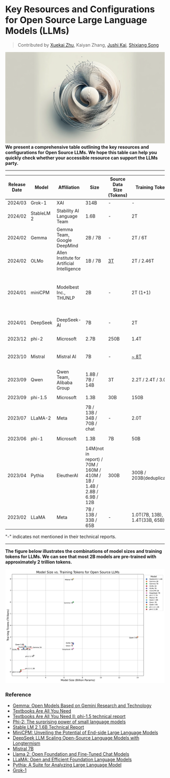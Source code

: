 # Key Resources and Configurations for Open Source Large Language Models (LLMs)

> Contributed by [Xuekai Zhu](https://xuekai-zhu.github.io/Xuekai-Zhu/), Kaiyan Zhang, [Jushi Kai](https://scholar.google.com/citations?user=W85K17gAAAAJ&hl=zh-CN), [Shixiang Song](https://github.com/shixiangsong)

**![figure_1](./figure_1.webp)**
**We present a comprehensive table outlining the key resources and configurations for Open Source LLMs. We hope this table can help you quickly check whether your accessible resource can support the LLMs party.**

-----

| Release Date | Model      | Affiliation                                 | Size            | Source Data Size (Tokens)              | Training Tokens                                              | Learning Rate    | Batch Size (tokens)     | Architecture      | Context Length | Vocabulary Size | Tokenizer                            | Precision                      | GPU Hours     | Infrastructure                   | Optimizer                                 | Training Layout                                    | Language          |
| ------------ | ---------- | ------------------------------------------- | --------------- | -------------------------------------- | ------------------------------------------------------------ | ---------------- | ----------------------- | ----------------- | -------------- | --------------- | ------------------------------------ | ------------------------------ | ------------- | -------------------------------- | ----------------------------------------- | -------------------------------------------------- | ----------------- |
| 2024/03      | Grok-1    | XAI                                          | 314B            |  -                                      | -                                                             | -         | -                         | -             | -                 |131072             |grok-1-tokenizer                 | -                               | -           | -                              | -                                       | -                                                    | multilingual      |
| 2024/02      | StableLM 2 | Stability AI Language Team                  | 1.6B            | -                                      | 2T                                                           | 1e−3 (max)       | 8, 388, 608             | decoder-only      | 4096           | 100,352         | Arcade100k tokenizer                 | BF16/FP32 （mixed precision ） | 92k           | 512 NVIDIA A100 (40GB HBM2) GPUs | AdamW (0.9/0.95)                          | FlashAttention-2, ZeRO stage 1                     | multilingual      |
| 2024/02      | Gemma      | Gemma Team, Google DeepMind                 | 2B / 7B         | -                                      | 2T / 6T                                                      | -                | -                       | decoder-only      | 8192           | 256k            | Gemini tokenizer                     | -                              | -             | TPU                              | -                                         | similar ZeRO-3                                     | English           |
| 2024/02      | OLMo       | Allen Institute for Artificial Intelligence | 1B / 7B         | [3T](https://github.com/allenai/dolma) | 2T / 2.46T                                                   | 4e-4 / 3e-4      | ~4M(2048 * 2048)        | decoder-only      | 2048           | 50,280          | GPT-NeoX-20B                         | BF16(mixed precision)          |               | 216  NVIDIA A100 GPUs            | AdamW                                     | ZeRO optimizer strategy , PyTorch’s FSDP framework | English           |
| 2024/01      | miniCPM    | Modelbest Inc., THUNLP                      | 2B              | -                                      | 2T (1+1)                                                     | 1e-2 (max)       | ～4M                    | decoder-only      | -              | 122, 753        | sentencepiece(BPE)                   | BF16                           | -             | -                                | Warmup-Stable-Decay（WSD）(new proposed ) | cosine lr-scheduler                     | English / Chinese |
| 2024/01      | DeepSeek   | DeepSeek-AI                                 | 7B              | -                                      | 2T                                                           | 4.2e-4  (0.1 wd) | 9,437,184 (2304 * 4096) | decoder-only      | 4096           | 102, 400        | Byte-level Byte-Pair Encoding (BBPE) | BF16/FP32 （mixed precision ） | -             | -                                | AdamW                                     | Flash attention, ZeRO-1                            | English           |
| 2023/12      | phi-2      | Microsoft                                   | 2.7B            | 250B                                   | 1.4T                                                         | -                | -                       | encoder-decoder   | 2048           | -               | -                                    | -                              | 336 (14 days) | 96 A100 GPUs.                    | -                                         | -                                                  | English           |
| 2023/10      | Mistral    | Mistral AI                                  | 7B              | -                                      | [~ 8T]( https://www.interconnects.ai/p/gemma-google-ships-it?utm_source=profile&utm_medium=reader2) | -                | -                       | transformer-based | 8192           | 32000           | -                                    | -                              | -             | -                                | -                                         | sliding window attention, grouped-query attention  | English, code     |
| 2023/09      | Qwen       | Qwen Team, Alibaba Group                    | 1.8B / 7B / 14B | 3T                                     | 2.2T / 2.4T / 3.0T                                           | 3e-4             | ~ 4M                    | Decoder-only      | 2048           | 152K            | Qwen                                 | BF16                           | -             | -                                | AdamW                                     | Flash Attention, cosine learning rate schedule     | multilingual      |
| 2023/09      | phi-1.5    | Microsoft                                   | 1.3B            | 30B                                    | 150B                                                         | 2e−4 (0.1 wd)    | 4,194,304(2048 * 2048)  | encoder-decoder   | 2048           | f               | codegen-mono                         | FP16                           | 192(8 days)   | 32xA100-40G                      | Adam                                      | ZeRO-2                                             | English           |
| 2023/07      | LLaMA-2        | Meta                                  | 7B / 13B / 34B / 70B / chat | -        | 2.0T     | 3e-4 (7B, 13B), 1.5e-4 (34B, 70B)     | 4M        | decoder-only      | 4096      | 32k       | SentencePiece (BPE)     | -        | 184k (7B)      | A100-80GB     | AdamW     | cosine lr-scheduler, grouped-query attention, Ghost Attention     | English       |
| 2023/06      | phi-1      | Microsoft                                   | 1.3B            | 7B                                     | 50B                                                          | 1e-3 (0.1 wd)    | 2,097,152(1024*2048)    | encoder-decoder   | 2048           | -               | codegen-mono                         | FP16                           | 96 (4 days)   | 8 xA100                          | Adam                                      | Flash Attention                                    | English           |
| 2023/04       | Pythia        | EleutherAI  | 14M(not in report) / 70M / 160M / 410M / 1B / 1.4B / 2.8B / 6.9B / 12B| 300B  | 300B / 203B(deduplicated)     | 1e-3(70M) / 6e-4(160M) / 3e-4(410M, 1B) / 2e-4(1.4B) / 1.6e-4(2.8B) / 1.2e-4(6.9B,12B)     | 2M        | decoder-only      | 2048    | 50,276     | GPTNeoXTokenizer     | FP16     |510(70M) / 1,030(160M) / 2,540(410M) / 4,830(1B) / 7,120(1.4B) / 14,240(2.8B) / 33,500(6.9B) / 72,300(12B)| A100-40GB     | Adam| ZeRO-1 , cosine lr-scheduler     | English       |
| 2023/02       | LLaMA         | Meta                      | 7B / 13B / 33B / 65B      | -        | 1.0T(7B, 13B), 1.4T(33B, 65B)     | 3e-4 (7B, 13B), 1.5e-4 (33B, 65B)     | 4M        | decoder-only      | 2048      | 32k     | SentencePiece (BPE)     | -        | 82k (7B)     | A100-80GB     | AdamW     | cosine lr-scheduler     | English       |

"-" indicates not mentioned in their technical reports.

----

**The figure below illustrates the combinations of model sizes and training tokens for LLMs.  We can see that most 2B models are pre-trained with approximately 2 trillion tokens.**



![key_resource](./key_resource.png)

### **Reference**

- [Gemma: Open Models Based on Gemini Research and Technology](https://blog.google/technology/developers/gemma-open-models/)
- [Textbooks Are All You Need](https://arxiv.org/abs/2306.11644)
- [Textbooks Are All You Need II: phi-1.5 technical report](https://arxiv.org/abs/2309.05463)
- [Phi-2: The surprising power of small language models](https://www.microsoft.com/en-us/research/blog/phi-2-the-surprising-power-of-small-language-models/)
- [Stable LM 2 1.6B Technical Report](https://arxiv.org/abs/2402.17834)
- [MiniCPM: Unveiling the Potential of End-side Large Language Models](https://shengdinghu.notion.site/MiniCPM-Unveiling-the-Potential-of-End-side-Large-Language-Models-d4d3a8c426424654a4e80e42a711cb20)
- [DeepSeek LLM Scaling Open-Source Language Models with Longtermism](https://arxiv.org/abs/2401.02954)
- [Mistral 7B](https://arxiv.org/abs/2310.06825)
- [Llama 2: Open Foundation and Fine-Tuned Chat Models](https://arxiv.org/abs/2307.09288)
- [LLaMA: Open and Efficient Foundation Language Models](https://arxiv.org/abs/2302.13971)
- [Pythia: A Suite for Analyzing Large Language Model](https://arxiv.org/pdf/2304.01373.pdf)
- [Grok-1](https://github.com/xai-org/grok-1)
